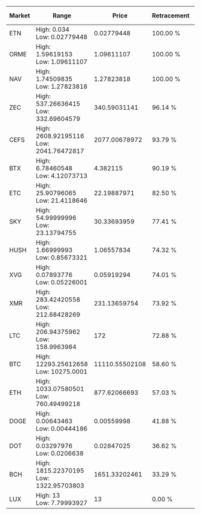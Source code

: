 | Market | Range | Price| Retracement | Doubles to 50% |
| --- | --- | --- | --- | --- |
| ETN | High: 0.034<br />Low: 0.02779448 | 0.02779448 | 100.00 % | 1.11 |
| ORME | High: 1.59619153<br />Low: 1.09611107 | 1.09611107 | 100.00 % | 1.23 |
| NAV | High: 1.74509835<br />Low: 1.27823818 | 1.27823818 | 100.00 % | 1.18 |
| ZEC | High: 537.26636415<br />Low: 332.69604579 | 340.59031141 | 96.14 % | 1.28 |
| CEFS | High: 2608.92195116<br />Low: 2041.76472817 | 2077.00678972 | 93.79 % | 1.12 |
| BTX | High: 6.78460548<br />Low: 4.12073713 | 4.382115 | 90.19 % | 1.24 |
| ETC | High: 25.90796065<br />Low: 21.4118646 | 22.19887971 | 82.50 % | 1.07 |
| SKY | High: 54.99999996<br />Low: 23.13794755 | 30.33693959 | 77.41 % | 1.29 |
| HUSH | High: 1.66999993<br />Low: 0.85673321 | 1.06557834 | 74.32 % | 1.19 |
| XVG | High: 0.07893776<br />Low: 0.05226001 | 0.05919294 | 74.01 % | 1.11 |
| XMR | High: 283.42420558<br />Low: 212.68428269 | 231.13659754 | 73.92 % | 1.07 |
| LTC | High: 206.94375962<br />Low: 158.9963984 | 172 | 72.88 % | 1.06 |
| BTC | High: 12293.25612658<br />Low: 10275.0001 | 11110.55502108 | 58.60 % | 1.02 |
| ETH | High: 1033.07580501<br />Low: 760.49499218 | 877.62066693 | 57.03 % | 1.02 |
| DOGE | High: 0.00643463<br />Low: 0.00444186 | 0.00559998 | 41.88 % | 0.00 |
| DOT | High: 0.03297976<br />Low: 0.0206638 | 0.02847025 | 36.62 % | 0.00 |
| BCH | High: 1815.22370195<br />Low: 1322.95703803 | 1651.33202461 | 33.29 % | 0.00 |
| LUX | High: 13<br />Low: 7.79993927 | 13 | 0.00 % | 0.00 |
